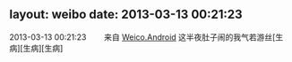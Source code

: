 layout: weibo
date: 2013-03-13 00:21:23
---
<meta name="referrer" content="no-referrer" />

2013-03-13 00:21:23  &nbsp;&nbsp;&nbsp;&nbsp;&nbsp;&nbsp; 来自 <a href="http://app.weibo.com/t/feed/l4RWD" rel="nofollow">Weico.Android</a>
这半夜肚子闹的我气若游丝[生病][生病][生病] ​​​
